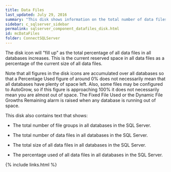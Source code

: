 ```yaml
---
title: Data Files
last_updated: July 29, 2016
summary: "This disk shows information on the total number of data files in all databases in this SQL Server."
sidebar: c_sqlserver_sidebar
permalink: sqlserver_component_datafiles_disk.html
id: mcDataFiles
folder: ConnectSQLServer
---
```



<p>The disk icon will "fill up" as the total percentage of all
 <uicontrol>data files</uicontrol> in all databases increases. This is the current
 <uicontrol>reserved</uicontrol> space in all data files as a percentage of the
 <uicontrol>current size</uicontrol> of all data files.</p>

<p>Note that all figures in the disk icons are accumulated over all databases
 so that a <uicontrol>Percentage Used</uicontrol> figure of around 0% does not
 necessarily mean that all databases have plenty of space left. Also, some
 files may be configured to <uicontrol>AutoGrow</uicontrol>, so if this figure
 is approaching 100% it does not necessarily mean you are almost out of
 space. The <uicontrol>Fixed File Used</uicontrol> or the <uicontrol>Dynamic File Growths Remaining</uicontrol> alarm is raised when any database is running out of space.</p>

<p>This disk also contains text that shows:</p>
<ul>
	<li><p>The total number of <uicontrol>file groups</uicontrol> in all databases in the SQL Server.</p></li>
	<li><p>The total number of <uicontrol>data files</uicontrol> in all databases in the SQL Server.</p></li>
	<li><p>The total size of all <uicontrol>data files</uicontrol> in all databases in the SQL Server.</p></li>
	<li><p>The percentage used of all <uicontrol>data files</uicontrol> in all databases in the SQL Server.</p></li>
</ul>

{% include links.html %}

